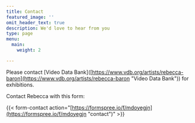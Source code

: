 ```yaml
---
title: Contact
featured_image: ''
omit_header_text: true
description: We'd love to hear from you
type: page
menu:
  main:
    weight: 2

---
```

Please contact \[Video Data Bank\]([https://www.vdb.org/artists/rebecca-baron](https://www.vdb.org/artists/rebecca-baron "Video Data Bank")) for exhibitions. 

Contact Rebecca with this form:

{{< form-contact action="[https://formspree.io/f/mdoyegjn](https://formspree.io/f/mdoyegjn "contact")"  >}}